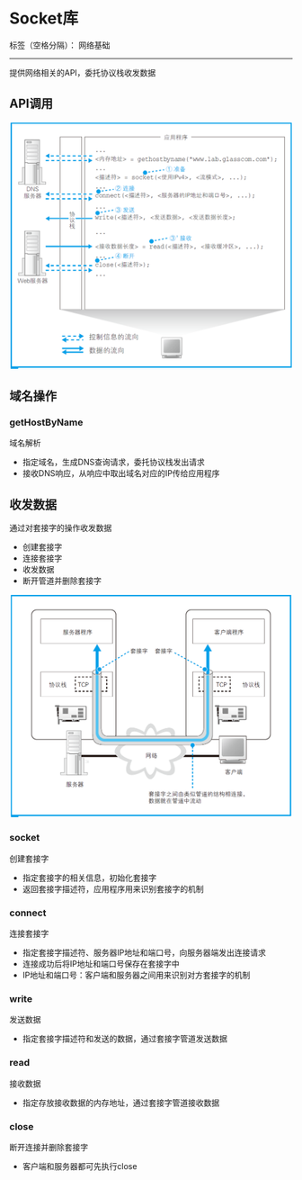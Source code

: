 # Socket库

标签（空格分隔）： 网络基础

---

提供网络相关的API，委托协议栈收发数据

## API调用

![Socket调用](https://raw.githubusercontent.com/wchaochao/images/master/gitbook-network-base/socket-api.png)

## 域名操作

### getHostByName

域名解析

* 指定域名，生成DNS查询请求，委托协议栈发出请求
* 接收DNS响应，从响应中取出域名对应的IP传给应用程序

## 收发数据

通过对套接字的操作收发数据

* 创建套接字
* 连接套接字
* 收发数据
* 断开管道并删除套接字

![收发数据](https://raw.githubusercontent.com/wchaochao/images/master/gitbook-network-base/socket-data.png)

### socket

创建套接字

* 指定套接字的相关信息，初始化套接字
* 返回套接字描述符，应用程序用来识别套接字的机制

### connect

连接套接字

* 指定套接字描述符、服务器IP地址和端口号，向服务器端发出连接请求
* 连接成功后将IP地址和端口号保存在套接字中
* IP地址和端口号：客户端和服务器之间用来识别对方套接字的机制

### write

发送数据

* 指定套接字描述符和发送的数据，通过套接字管道发送数据

### read

接收数据

* 指定存放接收数据的内存地址，通过套接字管道接收数据

### close

断开连接并删除套接字

* 客户端和服务器都可先执行close
